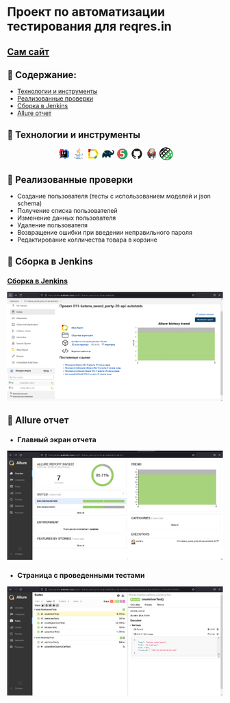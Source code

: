 # Проект по автоматизации тестирования для reqres.in
## <a target="_blank" href="https://reqres.in/">Сам сайт</a>

## :japanese_goblin: Содержание:

- <a href="#japanese_goblin-технологии-и-инструменты">Технологии и инструменты</a>
- <a href="#japanese_goblin-реализованные-проверки">Реализованные проверки</a>
- <a href="#japanese_goblin-сборка-в-Jenkins">Сборка в Jenkins</a>
- <a href="#japanese_goblin-allure-отчет">Allure отчет</a>

## :japanese_goblin: Технологии и инструменты
<p align="center">
<img width="6%" title="IntelliJ IDEA" src="images/logo/Intelij_IDEA.svg">
<img width="6%" title="Java" src="images/logo/Java.svg">
<img width="6%" title="Allure Report" src="images/logo/Allure_Report.svg">
<img width="6%" title="Gradle" src="images/logo/Gradle.svg">
<img width="6%" title="JUnit5" src="images/logo/JUnit5.svg">
<img width="6%" title="GitHub" src="images/logo/GitHub.svg">
<img width="6%" title="Jenkins" src="images/logo/Jenkins.svg">
<img width="6%" title="REST-assured" src="images/logo/logo-transparent.png">
</p>

## :japanese_goblin: Реализованные проверки
- Создание пользователя (тесты с использованием моделей и json schema)
- Получение списка пользователей
- Изменение данных пользователя
- Удаление пользователя 
- Возвращение ошибки при введении неправильного пароля
- Редактирование колличества товара в корзине

## :japanese_goblin: Сборка в Jenkins
### <a target="_blank" href="https://jenkins.autotests.cloud/job/011-katana_sword_party-13-autotests/">Сборка в Jenkins</a>
<p align="center">
<img title="Jenkins Dashboard" src="images/screenshots/jenkins-dashboard.png">
</p>

## :japanese_goblin: Allure отчет
- ### Главный экран отчета
<p align="center">
<img title="Allure Overview Dashboard" src="images/screenshots/allure-main-page.png">
</p>

- ### Страница с проведенными тестами
<p align="center">
<img title="Allure Test Page" src="images/screenshots/allure-test-page.png">
</p>